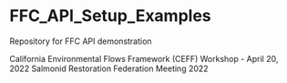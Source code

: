 # FFC_API_Setup_Examples
Repository for FFC API demonstration 

California Environmental Flows Framework (CEFF) Workshop - April 20, 2022
Salmonid Restoration Federation Meeting 2022
